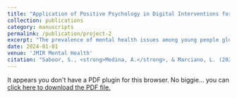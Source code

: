 ```yaml
---
title: "Application of Positive Psychology in Digital Interventions for Children, Adolescents, and Young Adults: A Systematic Review and Meta-Analysis of Controlled Trials"
collection: publications
category: manuscripts
permalink: /publication/project-2
excerpt: "The prevalence of mental health issues among young people globally highlights the need for effective interventions like positive psychology interventions (PPIs), which enhance well-being and prevent mental disorders. Our study synthesizes data from randomized controlled trials and controlled trials involving digital PPIs across clinical and nonclinical populations of children, adolescents, and young adults. A systematic review of 35 studies showed that PPIs significantly improved indicators of well-being such as purpose, gratitude, hope, and reduced negative outcomes like stress and cognitive biases. Meta-analysis revealed larger effects in studies with waiting list controls compared to digital controls, and a funnel plot indicated no publication bias. This evidence supports the effectiveness of digital PPIs in enhancing mental health among the young, suggesting a need for further research to optimize these interventions."
date: 2024-01-01
venue: 'JMIR Mental Health'
citation: "Saboor, S., <strong>Medina, A.</strong>, & Marciano, L. (2024). Application of Positive Psychology in Digital Interventions for Children, Adolescents, and Young Adults: A Systematic Review and Meta-Analysis of Controlled Trials. <i>JMIR Mental Health</i>. 11(1), e56045."
---
```


<object data="{{ site.baseurl }}/files/Saboor%20et%20al.,%202024.pdf" type="application/pdf" width="100%" height="1000px">
  <p>It appears you don't have a PDF plugin for this browser. No biggie... you can <a href="{{ site.baseurl }}/files/Saboor%20et%20al.,%202024.pdf">click here to download the PDF file.</a></p>
</object>
